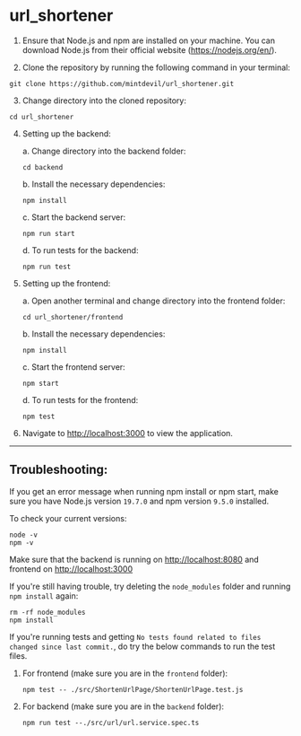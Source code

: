 # url_shortener

1. Ensure that Node.js and npm are installed on your machine. You can download Node.js from their official website (https://nodejs.org/en/).

2. Clone the repository by running the following command in your terminal:
```
git clone https://github.com/mintdevil/url_shortener.git
```

3. Change directory into the cloned repository:
```
cd url_shortener
```

4. Setting up the backend:

   a. Change directory into the backend folder:
   ```
   cd backend
   ```

   b. Install the necessary dependencies:
   ```
   npm install
   ```

   c. Start the backend server:
   ```
   npm run start
   ```

   d. To run tests for the backend:
   ```
   npm run test
   ```

5. Setting up the frontend:

   a. Open another terminal and change directory into the frontend folder:
   ```
   cd url_shortener/frontend
   ```

   b. Install the necessary dependencies:
   ```
   npm install
   ```

   c. Start the frontend server:
   ```
   npm start
   ```

   d. To run tests for the frontend:
   ```
   npm test
   ```

6. Navigate to [http://localhost:3000](http://localhost:3000) to view the application.

---

## Troubleshooting:

If you get an error message when running npm install or npm start, make sure you have Node.js version `19.7.0` and npm version `9.5.0` installed. 

To check your current versions:
```
node -v
npm -v
```

Make sure that the backend is running on [http://localhost:8080](http://localhost:8080) and frontend on [http://localhost:3000](http://localhost:3000)

If you're still having trouble, try deleting the `node_modules` folder and running `npm install` again:
```
rm -rf node_modules
npm install
```

If you're running tests and getting `No tests found related to files changed since last commit.`, do try the below commands to run the test files.
1. For frontend (make sure you are in the `frontend` folder):
   ```
   npm test -- ./src/ShortenUrlPage/ShortenUrlPage.test.js
   ```
2. For backend (make sure you are in the `backend` folder):
   ```
   npm run test --./src/url/url.service.spec.ts
   ```
